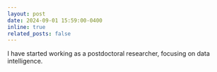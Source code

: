 ```yaml
---
layout: post
date: 2024-09-01 15:59:00-0400
inline: true
related_posts: false
---
```

I have started working as a postdoctoral researcher, focusing on data intelligence. 
